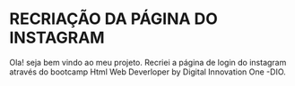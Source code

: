# RECRIAÇÃO DA PÁGINA DO INSTAGRAM 

Ola! seja bem vindo ao meu projeto. Recriei a página de login do instagram através do bootcamp Html Web Deverloper by Digital Innovation One -DIO.

